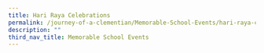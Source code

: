```yaml
---
title: Hari Raya Celebrations
permalink: /journey-of-a-clementian/Memorable-School-Events/hari-raya-celebrations/
description: ""
third_nav_title: Memorable School Events
---
```

